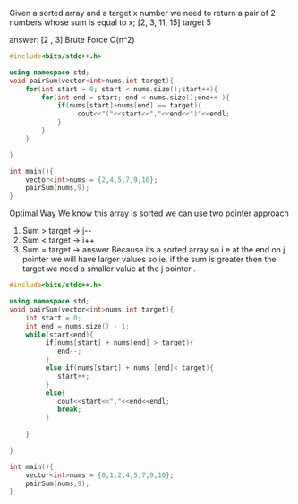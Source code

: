 Given a sorted array and a target x number we need to return a pair of 2 numbers whose sum is equal to x;
[2, 3, 11, 15]  target 5

answer: [2 , 3]
Brute Force O(n^2)
```cpp
#include<bits/stdc++.h>

using namespace std;
void pairSum(vector<int>nums,int target){
    for(int start = 0; start < nums.size();start++){
        for(int end = start; end < nums.size();end++ ){
            if(nums[start]+nums[end] == target){
                 cout<<"("<<start<<","<<end<<")"<<endl;   
            }
        }
    }

}

int main(){
    vector<int>nums = {2,4,5,7,9,10};
    pairSum(nums,9);
}
```

Optimal Way
We know this array is sorted
we can use two pointer approach 
1. Sum > target -> j-- 
2. Sum < target -> i++
3. Sum = target -> answer
Because its a sorted array so i.e at the end on j pointer we will have larger values so ie. if the sum is greater then the target we need a smaller value at the j pointer .
```cpp
#include<bits/stdc++.h>

using namespace std;
void pairSum(vector<int>nums,int target){
    int start = 0;
    int end = nums.size() - 1;
    while(start<end){      
         if(nums[start] + nums[end] > target){
            end--;
         }
         else if(nums[start] + nums [end]< target){
            start++;
         }
         else{
            cout<<start<<","<<end<<endl; 
            break;
         }
          
    }

}

int main(){
    vector<int>nums = {0,1,2,4,5,7,9,10};
    pairSum(nums,9);
}
```
